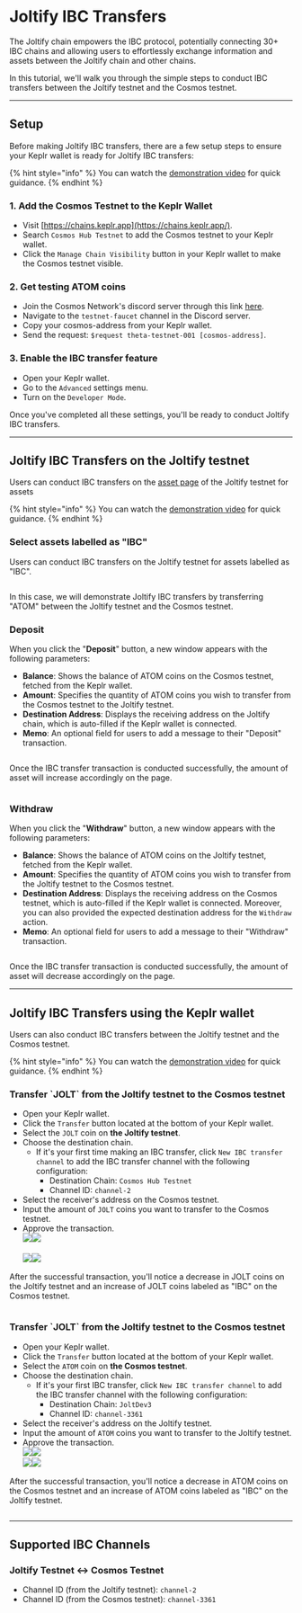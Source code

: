 # Joltify IBC Transfers

The Joltify chain empowers the IBC protocol, potentially connecting 30+ IBC chains and allowing users to effortlessly exchange information and assets between the Joltify chain and other chains.

In this tutorial, we'll walk you through the simple steps to conduct IBC transfers between the Joltify testnet and the Cosmos testnet.

***

## Setup

Before making Joltify IBC transfers, there are a few setup steps to ensure your Keplr wallet is ready for Joltify IBC transfers:

{% hint style="info" %}
You can watch the [demonstration video](https://www.youtube.com/watch?v=3U9OgusN4W0) for quick guidance.
{% endhint %}

### 1. Add the Cosmos Testnet to the Keplr Wallet

* Visit [https://chains.keplr.app](https://chains.keplr.app/).
* Search `Cosmos Hub Testnet` to add the Cosmos testnet to your Keplr wallet.
* Click the `Manage Chain Visibility` button in your Keplr wallet to make the Cosmos testnet visible.

### 2. Get testing ATOM coins

* Join the Cosmos Network's discord server through this link [here](https://discord.gg/invite/cosmosnetwork).
* Navigate to the `testnet-faucet` channel in the Discord server.
* Copy your cosmos-address from your Keplr wallet.
* Send the request: `$request theta-testnet-001 [cosmos-address]`.

### 3. Enable the IBC transfer feature

* Open your Keplr wallet.
* Go to the `Advanced` settings menu.
* Turn on the `Developer Mode`.

Once you've completed all these settings, you'll be ready to conduct Joltify IBC transfers.

***

## Joltify IBC Transfers on the Joltify testnet

Users can conduct IBC transfers on the [asset page](https://testnet2.joltify.io/assets) of the Joltify testnet for assets

{% hint style="info" %}
You can watch the [demonstration video](https://www.youtube.com/watch?v=G6RcwaB4vTk) for quick guidance.
{% endhint %}

### Select assets labelled as "IBC"

Users can conduct IBC transfers on the Joltify testnet for assets labelled as "IBC".

<figure><img src="../.gitbook/assets/testnet_ibc_1.jpg" alt=""><figcaption></figcaption></figure>

In this case, we will demonstrate Joltify IBC transfers by transferring "ATOM" between the Joltify testnet and the Cosmos testnet.

### Deposit

When you click the "**Deposit**" button, a new window appears with the following parameters:

* **Balance**: Shows the balance of ATOM coins on the Cosmos testnet, fetched from the Keplr wallet.
* **Amount**: Specifies the quantity of ATOM coins you wish to transfer from the Cosmos testnet to the Joltify testnet.
* **Destination Address**: Displays the receiving address on the Joltify chain, which is auto-filled if the Keplr wallet is connected.
* **Memo**: An optional field for users to add a message to their "Deposit" transaction.

<figure><img src="../.gitbook/assets/testnet_ibc_2.jpg" alt=""><figcaption></figcaption></figure>

Once the IBC transfer transaction is conducted successfully, the amount of asset will increase accordingly on the page.

<figure><img src="../.gitbook/assets/testnet_ibc_3.jpg" alt=""><figcaption></figcaption></figure>

### Withdraw

When you click the "**Withdraw**" button, a new window appears with the following parameters:

* **Balance**: Shows the balance of ATOM coins on the Joltify testnet, fetched from the Keplr wallet.
* **Amount**: Specifies the quantity of ATOM coins you wish to transfer from the Joltify testnet to the Cosmos testnet.
* **Destination Address**: Displays the receiving address on the Cosmos testnet, which is auto-filled if the Keplr wallet is connected. Moreover, you can also provided the expected destination address for the `Withdraw` action.
* **Memo**: An optional field for users to add a message to their "Withdraw" transaction.

<figure><img src="../.gitbook/assets/testnet_ibc_4.jpg" alt=""><figcaption></figcaption></figure>

Once the IBC transfer transaction is conducted successfully, the amount of asset will decrease accordingly on the page.

***

## Joltify IBC Transfers using the Keplr wallet

Users can also conduct IBC transfers between the Joltify testnet and the Cosmos testnet.

{% hint style="info" %}
You can watch the [demonstration video](https://www.youtube.com/watch?v=G6RcwaB4vTk) for quick guidance.
{% endhint %}

### Transfer \`JOLT\` from the Joltify testnet to the Cosmos testnet

* Open your Keplr wallet.
* Click the `Transfer` button located at the bottom of your Keplr wallet.
* Select the `JOLT` coin on **the Joltify testnet**.
* Choose the destination chain.
  * If it's your first time making an IBC transfer, click `New IBC transfer channel` to add the IBC transfer channel with the following configuration:
    * Destination Chain: `Cosmos Hub Testnet`
    * Channel ID: `channel-2`
* Select the receiver's address on the Cosmos testnet.
* Input the amount of `JOLT` coins you want to transfer to the Cosmos testnet.
* Approve the transaction.\
  ![](../.gitbook/assets/ibc\_joltify\_1.jpg)![](../.gitbook/assets/ibc\_joltify\_2.jpg)\
  \
  ![](../.gitbook/assets/ibc\_joltify\_3.jpg)![](../.gitbook/assets/ibc\_joltify\_4.jpg)

After the successful transaction, you'll notice a decrease in JOLT coins on the Joltify testnet and an increase of JOLT coins labeled as "IBC" on the Cosmos testnet.

<figure><img src="../.gitbook/assets/ibc_joltify_5.jpg" alt=""><figcaption></figcaption></figure>

### Transfer \`JOLT\` from the Joltify testnet to the Cosmos testnet

* Open your Keplr wallet.
* Click the `Transfer` button located at the bottom of your Keplr wallet.
* Select the `ATOM` coin on **the Cosmos testnet**.
* Choose the destination chain.
  * If it's your first IBC transfer, click `New IBC transfer channel` to add the IBC transfer channel with the following configuration:
    * Destination Chain: `JoltDev3`
    * Channel ID: `channel-3361`
* Select the receiver's address on the Joltify testnet.
* Input the amount of `ATOM` coins you want to transfer to the Joltify testnet.
* Approve the transaction.\
  ![](../.gitbook/assets/ibc\_cosmos\_1.jpg)![](../.gitbook/assets/ibc\_cosmos\_2.jpg)\
  ![](../.gitbook/assets/ibc\_cosmos\_3.jpg)![](../.gitbook/assets/ibc\_cosmos\_4.jpg)

After the successful transaction, you'll notice a decrease in ATOM coins on the Cosmos testnet and an increase of ATOM coins labeled as "IBC" on the Joltify testnet.

<figure><img src="../.gitbook/assets/ibc_cosmos_5.jpg" alt=""><figcaption></figcaption></figure>

***

## Supported IBC Channels

### Joltify Testnet <-> Cosmos Testnet

* Channel ID (from the Joltify testnet): `channel-2`
* Channel ID (from the Cosmos testnet): `channel-3361`
